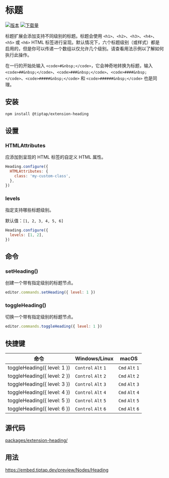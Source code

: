 # 标题

[![版本](https://img.shields.io/npm/v/@tiptap/extension-heading.svg?label=version)](https://www.npmjs.com/package/@tiptap/extension-heading)
[![下载量](https://img.shields.io/npm/dm/@tiptap/extension-heading.svg)](https://npmcharts.com/compare/@tiptap/extension-heading?minimal=true)

标题扩展会添加支持不同级别的标题。标题会使用 `<h1>`、`<h2>`、`<h3>`、`<h4>`、`<h5>` 或 `<h6>` HTML 标签进行呈现。默认情况下，六个标题级别（或样式）都是启用的，但是你可以传递一个数组以仅允许几个级别。请查看用法示例以了解如何执行此操作。

在一行的开始处输入 `<code>#&nbsp;</code>`，它会神奇地转换为标题，输入 `<code>##&nbsp;</code>`、`<code>###&nbsp;</code>`、`<code>####&nbsp;</code>`、`<code>#####&nbsp;</code>` 和 `<code>######&nbsp;</code>` 也是同理。

## 安装
```bash
npm install @tiptap/extension-heading
```

## 设置

### HTMLAttributes
应添加到呈现的 HTML 标签的自定义 HTML 属性。

```js
Heading.configure({
  HTMLAttributes: {
    class: 'my-custom-class',
  },
})
```

### levels
指定支持哪些标题级别。

默认值：`[1, 2, 3, 4, 5, 6]`

```js
Heading.configure({
  levels: [1, 2],
})
```

## 命令

### setHeading()
创建一个带有指定级别的标题节点。

```js
editor.commands.setHeading({ level: 1 })
```

### toggleHeading()
切换一个带有指定级别的标题节点。

```js
editor.commands.toggleHeading({ level: 1 })
```

## 快捷键
| 命令                       | Windows/Linux                 | macOS                     |
| --------------------------- | ----------------------------- | ------------------------- |
| toggleHeading({ level: 1 }) | `Control`&nbsp;`Alt`&nbsp;`1` | `Cmd`&nbsp;`Alt`&nbsp;`1` |
| toggleHeading({ level: 2 }) | `Control`&nbsp;`Alt`&nbsp;`2` | `Cmd`&nbsp;`Alt`&nbsp;`2` |
| toggleHeading({ level: 3 }) | `Control`&nbsp;`Alt`&nbsp;`3` | `Cmd`&nbsp;`Alt`&nbsp;`3` |
| toggleHeading({ level: 4 }) | `Control`&nbsp;`Alt`&nbsp;`4` | `Cmd`&nbsp;`Alt`&nbsp;`4` |
| toggleHeading({ level: 5 }) | `Control`&nbsp;`Alt`&nbsp;`5` | `Cmd`&nbsp;`Alt`&nbsp;`5` |
| toggleHeading({ level: 6 }) | `Control`&nbsp;`Alt`&nbsp;`6` | `Cmd`&nbsp;`Alt`&nbsp;`6` |

## 源代码
[packages/extension-heading/](https://github.com/ueberdosis/tiptap/blob/main/packages/extension-heading/)

## 用法
https://embed.tiptap.dev/preview/Nodes/Heading